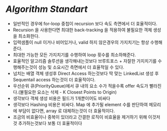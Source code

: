 # ***Algorithm Standart***

* 일반적인 경우에 for-loop 중첩이 recursion 보다 속도 측면에서 더 효율적이다.
* Recursion 을 사용한다면 최대한 back-tracking 을 적용하여 불필요한 객체 생성을 최소화한다.
* 입력샘플이 null 이거나 비어있거나, valid 하지 않은경우의 가지치기는 항상 수행해준다.
* 최대한 가능한 모든 가지치기를 수행하여 loop 횟수를 최소하해준다. 
* 효율적인 알고리즘 솔루션을 생각해내는것보다 브루트포스 + 자잘한 가지치기를 수행해주는것이 성능 및 소요시간 측면에서 더 효율적일 수 있다.
* 넘치는 배열 객체 생성후 Direct Access 하는것보다 딱 맞는 LinkedList 생성 후 Sequentail access 하는것이 더 효율적이다.
* 우선순위 큐(PriorityQueue)에서 큐 내의 요소 수가 적을수록 offer 속도가 빨라진다.(불필요한 요소는 삭제 - K Closest Points to Origin)
* 생각보다 객체 생성 비용은 필드가 1개뿐이어도 비싸다
* 생각보다 Hashing 비용은 비싸다. Map 에 추가될 element 수를 판단하여 메모리에 부담이 없다면, array 로 대체하는것이 더 효율적이다.
* 조금의 비효율이나 중복이 있더라고 간결한 로직이 비효율을 제거하기 위해 이것저것 추가하는것보다 보통 더 효율적이다